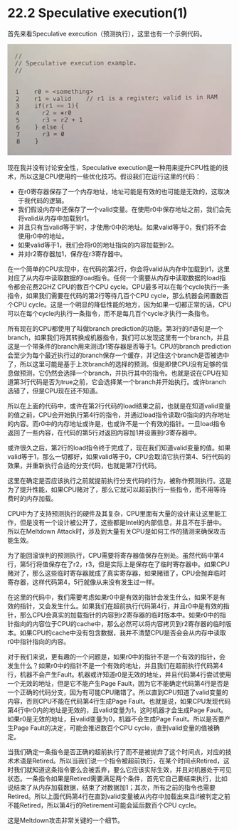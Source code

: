 # 22.2 Speculative execution(1)

首先来看Speculative execution（预测执行），这里也有一个示例代码。

![](<../gitbook/assets/image (873) (2) (2) (1).png>)

现在我并没有讨论安全性，Speculative execution是一种用来提升CPU性能的技术，所以这是CPU使用的一些优化技巧。假设我们在运行这里的代码：

* 在r0寄存器保存了一个内存地址，地址可能是有效的也可能是无效的，这取决于我代码的逻辑。
* 我们假设内存中还保存了一个valid变量。在使用r0中保存地址之前，我们会先将valid从内存中加载到r1。
* 并且只有当valid等于1时，才使用r0中的地址。如果valid等于0，我们将不会使用r0中的地址。
* 如果valid等于1，我们会将r0的地址指向的内容加载到r2。
* 并对r2寄存器加1，保存在r3寄存器中。

在一个简单的CPU实现中，在代码的第2行，你会将valid从内存中加载到r1，这里对应了从内存中读取数据的load指令。任何一个需要从内存中读取数据的load指令都会花费2GHZ CPU的数百个CPU cycle。CPU最多可以在每个cycle执行一条指令，如果我们需要在代码的第2行等待几百个CPU cycle，那么机器会闲置数百个CPU cycle。这是一个明显的降低性能的地方，因为如果一切都正常的话，CPU可以在每个cycle内执行一条指令，而不是每几百个cycle才执行一条指令。

所有现在的CPU都使用了叫做branch prediction的功能。第3行的if语句是一个branch，如果我们将其转换成机器指令，我们可以发现这里有一个branch，并且这是一个带条件的branch用来测试r1寄存器是否等于1。CPU的branch prediction会至少为每个最近执行过的branch保存一个缓存，并记住这个branch是否被选中了，所以这里可能是基于上次branch的选择的预测。但是即使CPU没有足够的信息做预测，它仍然会选择一个branch，并执行其中的指令。也就是说在CPU在知道第3行代码是否为true之前，它会选择某一个branch并开始执行。或许branch选错了，但是CPU现在还不知道。

所以在上面的代码中，或许在第2行代码的load结束之前，也就是在知道valid变量的值之前，CPU会开始执行第4行的指令，并通过load指令读取r0指向的内存地址的内容。而r0中的内存地址或许是，也或许不是一个有效的指针。一旦load指令返回了一些内容，在代码的第5行对返回内容加1并设置到r3寄存器中。

或许很久之后，第2行的load指令终于完成了，现在我们知道valid变量的值。如果valid等于1，那么一切都好，如果valid等于0，CPU会取消它执行第4、5行代码的效果，并重新执行合适的分支代码，也就是第7行代码。

这里在确定是否应该执行之前就提前执行分支代码的行为，被称作预测执行。这是为了提升性能，如果CPU赌对了，那么它就可以超前执行一些指令，而不用等待费时的内存加载。

CPU中为了支持预测执行的硬件及其复杂，CPU里面有大量的设计来让这里能工作，但是没有一个设计被公开了，这些都是Intel的内部信息，并且不在手册中。所以在Meltdown Attack时，涉及到大量有关CPU是如何工作的猜测来确保攻击能生效。

为了能回滚误判的预测执行，CPU需要将寄存器值保存在别处。虽然代码中第4行，第5行将值保存在了r2，r3，但是实际上是保存在了临时寄存器中。如果CPU赌对了，那么这些临时寄存器就成了真实寄存器，如果赌错了，CPU会抛弃临时寄存器，这样代码第4，5行就像从来没有发生过一样。

在这里的代码中，我们需要考虑如果r0中是有效的指针会发生什么，如果不是有效的指针，又会发生什么。如果我们在超前执行代码第4行，并且r0中是有效的指针，那么CPU会真实的加载指针的内容到r2寄存器的临时版本中。如果r0中的指针指向的内容位于CPU的cache中，那么必然可以将内容拷贝到r2寄存器的临时版本。如果CPU的cache中没有包含数据，我并不清楚CPU是否会会从内存中读取r0中指针指向的内容。

对于我们来说，更有趣的一个问题是，如果r0中的指针不是一个有效的指针，会发生什么？如果r0中的指针不是一个有效的地址，并且我们在超前执行代码第4行，机器不会产生Fault。机器或许知道r0是无效的地址，并且代码第4行尝试使用一个无效的地址，但是它不能产生Page Fault，因为它不能确定代码第4行是否是一个正确的代码分支，因为有可能CPU赌错了。所以直到CPU知道了valid变量的内容，否则CPU不能在代码第4行生成Page Fault。也就是说，如果CPU发现代码第4行中r0内的地址是无效的，且valid变量为1，这时机器才会生成Page Fault。如果r0是无效的地址，且valid变量为0，机器不会生成Page Fault。所以是否要产生Page Fault的决定，可能会推迟数百个CPU cycle，直到valid变量的值被确定。

当我们确定一条指令是否正确的超前执行了而不是被抛弃了这个时间点，对应的技术术语是Retired。所以当我们说一个指令被超前执行，在某个时间点Retired，这时我们就知道这条指令要么会被丢弃，要么它应该实际生效，并且对机器处于可见状态。一条指令如果是Retired需要满足两个条件，首先它自己要结束执行，比如说结束了从内存加载数据，结束了对数据加1；其次，所有之前的指令也需要Retired。所以上面代码第4行在直到valid变量被从内存中加载出来且if被判定之前不能Retired，所以第4行的Retirement可能会延后数百个CPU cycle。

这是Meltdown攻击非常关键的一个细节。
